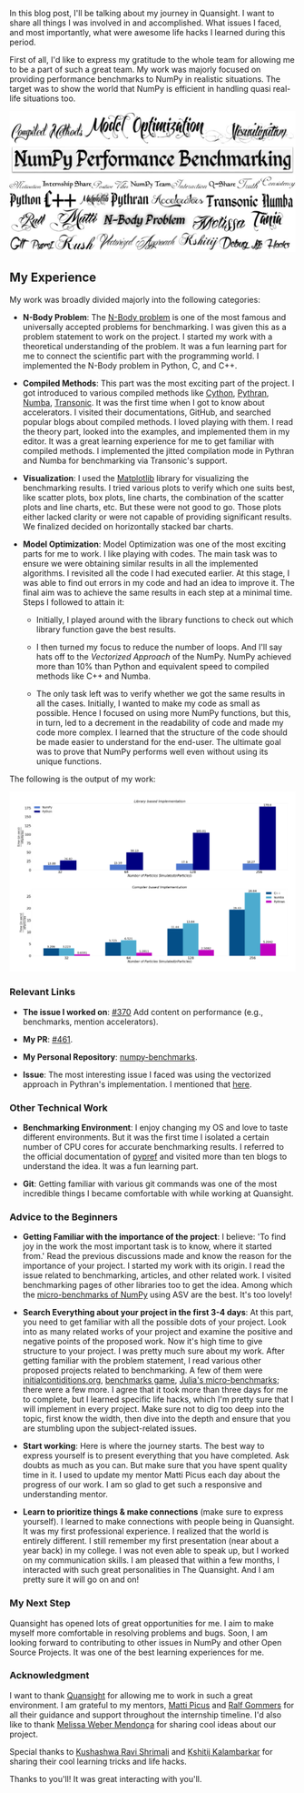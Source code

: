 <!--
.. title: NumPy Benchmarking
.. slug: numpy-benchmarking
.. date: 2021-09-27 12:23:40 UTC-05:00
.. author: Khushi Agrawal
.. tags: NumPy, Pythran, Numba, Transonic
.. category: 
.. link: 
.. description: 
.. type: text
.. previewimage:
-->

In this blog post, I'll be talking about my journey in Quansight. I want to share all things I was involved in and accomplished. What issues I faced, and most importantly, what were awesome life hacks I learned during this period.

First of all, I'd like to express my gratitude to the whole team for allowing me to be a part of such a great team. My work was majorly focused on providing performance benchmarks to NumPy in realistic situations. The target was to show the world that NumPy is efficient in handling quasi real-life situations too.

<p align="center">
      <img src = "/images/2021/10/journey.jpeg" alt = "A word cloud, showing different words related to Quansight. Each is stylized using a different font, most of them calligraphical.">
</p>

## My Experience
My work was broadly divided majorly into the following categories:

- **N-Body Problem**: The [N-Body problem](https://en.wikipedia.org/wiki/N-body_problem) is one of the most famous and universally accepted problems for benchmarking. I was given this as a problem statement to work on the project. I started my work with a theoretical understanding of the problem. It was a fun learning part for me to connect the scientific part with the programming world. I implemented the N-Body problem in Python, C, and C++.

- **Compiled Methods**: This part was the most exciting part of the project. I got introduced to various compiled methods like [Cython](https://cython.readthedocs.io/en/latest/), [Pythran](https://pythran.readthedocs.io/en/latest/), [Numba](http://numba.pydata.org/), [Transonic](https://transonic.readthedocs.io/en/latest/). It was the first time when I got to know about accelerators. I visited their documentations, GitHub, and searched popular blogs about compiled methods. I loved playing with them. I read the theory part, looked into the examples, and implemented them in my editor. It was a great learning experience for me to get familiar with compiled methods. I implemented the jitted compilation mode in Pythran and Numba for benchmarking via Transonic's support.

- **Visualization**: I used the [Matplotlib](https://matplotlib.org/) library for visualizing the benchmarking results. I tried various plots to verify which one suits best, like scatter plots, box plots, line charts, the combination of the scatter plots and line charts, etc. But these were not good to go. Those plots either lacked clarity or were not capable of providing significant results. We finalized decided on horizontally stacked bar charts.

- **Model Optimization**: Model Optimization was one of the most exciting parts for me to work. I like playing with codes. The main task was to ensure we were obtaining similar results in all the implemented algorithms. I revisited all the code I had executed earlier. At this stage, I was able to find out errors in my code and had an idea to improve it. The final aim was to achieve the same results in each step at a minimal time. Steps I followed to attain it:
	
	- Initially, I played around with the library functions to check out which library function gave the best results.
	
	- I then turned my focus to reduce the number of loops. And I'll say hats off to the *Vectorized Approach* of the NumPy. NumPy achieved more than 10% than Python and equivalent speed to compiled methods like C++ and Numba.
	
	- The only task left was to verify whether we got the same results in all the cases. Initially, I wanted to make my code as small as possible. Hence I focused on using more NumPy functions, but this, in turn, led to a decrement in the readability of code and made my code more complex. I learned that the structure of the code should be made easier to understand for the end-user. The ultimate goal was to prove that NumPy performs well even without using its unique functions.

The following is the output of my work:

<img src = "/images/2021/10/performance_benchmarking.png" alt = "Visualization" title = "Performance Benchmark; Number of Iterations: 50">

### Relevant Links

- **The issue I worked on**: [#370](https://github.com/numpy/numpy.org/issues/370) Add content on performance (e.g., benchmarks, mention accelerators).

- **My PR**: [#461](https://github.com/numpy/numpy.org/pull/461).

- **My Personal Repository**: [numpy-benchmarks](https://github.com/khushi-411/numpy-benchmarks).

- **Issue**: The most interesting issue I faced was using the vectorized approach in Pythran's implementation. I mentioned that [here](https://github.com/khushi-411/numpy-benchmarks/issues/4).

### Other Technical Work

- **Benchmarking Environment**: I enjoy changing my OS and love to taste different environments. But it was the first time I isolated a certain number of CPU cores for accurate benchmarking results. I referred to the official documentation of [pypref](https://pyperf.readthedocs.io/en/latest/) and visited more than ten blogs to understand the idea. It was a fun learning part.

- **Git**: Getting familiar with various git commands was one of the most incredible things I became comfortable with while working at Quansight.

### Advice to the Beginners

- **Getting Familiar with the importance of the project**: I believe: 'To find joy in the work the most important task is to know, where it started from.' Read the previous discussions made and know the reason for the importance of your project. I started my work with its origin. I read the issue related to benchmarking, articles, and other related work. I visited benchmarking pages of other libraries too to get the idea. Among which the [micro-benchmarks of NumPy](https://pv.github.io/numpy-bench/) using ASV are the best. It's too lovely!

- **Search Everything about your project in the first 3-4 days**: At this part, you need to get familiar with all the possible dots of your project. Look into as many related works of your project and examine the positive and negative points of the proposed work. Now it's high time to give structure to your project. I was pretty much sure about my work. After getting familiar with the problem statement, I read various other proposed projects related to benchmarking. A few of them were [initialcontiditions.org](http://initialconditions.org/), [benchmarks game](https://benchmarksgame-team.pages.debian.net/benchmarksgame/), [Julia's micro-benchmarks](https://julialang.org/benchmarks/); there were a few more. I agree that it took more than three days for me to complete, but I learned specific life hacks, which I'm pretty sure that I will implement in every project. Make sure not to dig too deep into the topic, first know the width, then dive into the depth and ensure that you are stumbling upon the subject-related issues.

- **Start working**: Here is where the journey starts. The best way to express yourself is to present everything that you have completed. Ask doubts as much as you can. But make sure that you have spent quality time in it. I used to update my mentor Matti Picus each day about the progress of our work. I am so glad to get such a responsive and understanding mentor.

- **Learn to prioritize things & make connections** (make sure to express yourself). I learned to make connections with people being in Quansight. It was my first professional experience. I realized that the world is entirely different. I still remember my first presentation (near about a year back) in my college. I was not even able to speak up, but I worked on my communication skills. I am pleased that within a few months, I interacted with such great personalities in The Quansight. And I am pretty sure it will go on and on!

### My Next Step
Quansight has opened lots of great opportunities for me. I aim to make myself more comfortable in resolving problems and bugs. Soon, I am looking forward to contributing to other issues in NumPy and other Open Source Projects. It was one of the best learning experiences for me.

### Acknowledgment
I want to thank [Quansight](https://github.com/Quansight-Labs) for allowing me to work in such a great environment. I am grateful to my mentors, [Matti Picus](https://github.com/mattip) and [Ralf Gommers](https://github.com/rgommers) for all their guidance and support throughout the internship timeline. I'd also like to thank [Melissa Weber Mendonça](https://github.com/melissawm) for sharing cool ideas about our project.

Special thanks to [Kushashwa Ravi Shrimali](https://github.com/krshrimali) and [Kshitij Kalambarkar](https://github.com/kshitij12345) for sharing their cool learning tricks and life hacks.

Thanks to you'll! It was great interacting with you'll.


